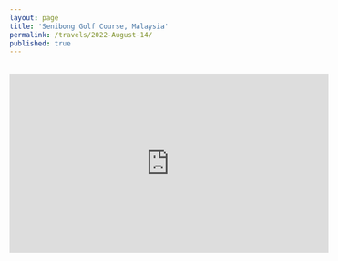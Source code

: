 ```yaml
---
layout: page
title: 'Senibong Golf Course, Malaysia'
permalink: /travels/2022-August-14/
published: true
---
```

<br>
<iframe width="560" height="315"
src="https://www.youtube.com/embed/8Iv8LzfgiHc" 
frameborder="0" 
allow="accelerometer; autoplay; encrypted-media; gyroscope; picture-in-picture" 
allowfullscreen></iframe>
